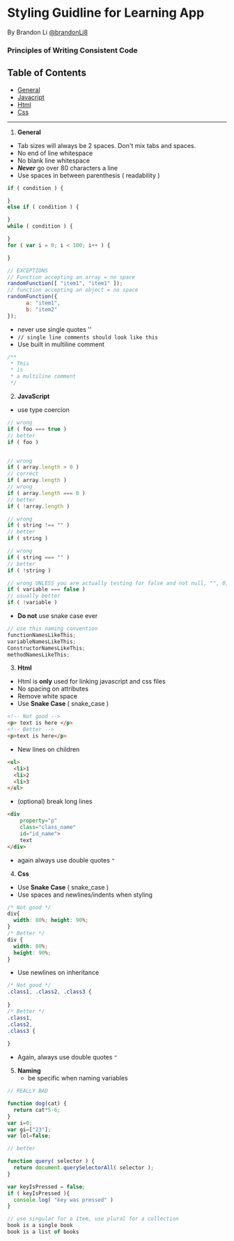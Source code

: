<!--  README.md
      Learning App
      Created by Brandon Li on 2/7/19.
      Copyright © 2019 Brandon Li. All rights reserved. 
-->
Styling Guidline for Learning App
=======
By Brandon Li [@brandonLi8](https://github.com/brandonLi8)

### Principles of Writing Consistent Code
## Table of Contents
 * [General](#general)
 * [Javacript](#JS)
 * [Html](#HTML)
 * [Css](#CSS)
 
-----------------------------------------------

1. <a name="general"><strong>General</strong></a>
  - Tab sizes will always be 2 spaces. Don't mix tabs and spaces.
  - No end of line whitespace
  - No blank line whitespace
  - ***Never*** go over 80 characters a line 
  - Use spaces in between parenthesis ( readability )
```javascript
if ( condition ) {

}
else if ( condition ) {

}
while ( condition ) {

}
for ( var i = 0; i < 100; i++ ) {

}

// EXCEPTIONS
// Function accepting an array = no space
randomFunction([ "item1", "item1" ]);
// function accepting an object = no space
randomFunction({
      a: "item1",
      b: "item2"
});
```
  - never use single quotes ''
  -  `// single line comments should look like this`
  -  Use built in multiline comment
```javascript
/**
 * This 
 * is 
 * a multiline comment
 */
```
2. <a name="JS"><strong>JavaScript</strong></a>
  - use type coercion
```javascript
// wrong
if ( foo === true ) 
// better
if ( foo ) 


// wrong
if ( array.length > 0 )
// correct
if ( array.length )
// wrong
if ( array.length === 0 )
// better
if ( !array.length )

// wrong
if ( string !== "" )
// better
if ( string )

// wrong
if ( string === "" )
// better
if ( !string )

// wrong UNLESS you are actually testing for false and not null, "", 0, or undefined
if ( variable === false )
// usually better
if ( !variable )
```
  - **Do not** use snake case ever
```javascript
// use this naming convention
functionNamesLikeThis;
variableNamesLikeThis;
ConstructorNamesLikeThis;
methodNamesLikeThis;
```

3. <a name="HTML"><strong>Html</strong></a>
  - Html is **only** used for linking javascript and css files
  - No spacing on attributes
  - Remove white space
  - Use **Snake Case** ( snake_case )
```html
<!-- Not good --> 
<p> text is here </p>
<!-- Better --> 
<p>text is here</p>

```
  - New lines on children
```html
<ul>
  <li>1
  <li>2
  <li>3
</ul>
```
  - (optional) break long lines
```html
<div
    property="p"
    class="class_name"
    id="id_name">
    text
</div>
```
  - again always use double quotes `"`
  
4. <a name="CSS"><strong>Css</strong></a>
  - Use **Snake Case** ( snake_case )
  - Use spaces and newlines/indents when styling
```css
/* Not good */
div{
  width: 80%; height: 90%;
}
/* Better */
div {
  width: 80%; 
  height: 90%;
}
```
  - Use newlines on inheritance
```css
/* Not good */
.class1, .class2, .class3 {
  
}
/* Better */
.class1, 
.class2, 
.class3 {
  
}
```
  - Again, always use double quotes `"`

    
5. <a name="Naming"><strong>Naming</strong></a>
    - be specific when naming variables

```javascript
// REALLY BAD

function dog(cat) {
  return cat*5-6;
}
var i=0;
var gi=["23"];
var lol=false;

// better

function query( selector ) {
  return document.querySelectorAll( selector );
}

var keyIsPressed = false;
if ( keyIsPressed ){
  console.log( "key was pressed" )
}

// use singular for a item, use plural for a collection
book is a single book
book is a list of books

```

